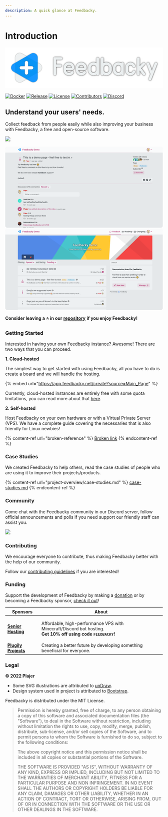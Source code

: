 ```yaml
---
description: A quick glance at Feedbacky.
---
```


# Introduction

![](.gitbook/assets/header.png)

[![Docker](https://img.shields.io/static/v1?style=for-the-badge\&logoColor=white\&logo=Docker\&label=\&message=DOCKER%20HUB\&color=0db7ed)](https://hub.docker.com/u/plajer) [![Release](https://img.shields.io/github/v/release/feedbacky-project/app?include\_prereleases\&style=for-the-badge\&labelColor=ecf0f1\&color=007bff)](https://github.com/feedbacky-project/app/releases) [![License](https://img.shields.io/github/license/feedbacky-project/app.svg?style=for-the-badge\&labelColor=ecf0f1\&color=007bff)](https://github.com/feedbacky-project/app/blob/master/LICENSE.txt) [![Contributors](https://img.shields.io/github/contributors/feedbacky-project/app.svg?style=for-the-badge\&labelColor=ecf0f1\&color=007bff)](https://github.com/feedbacky-project/app/graphs/contributors) [![Discord](https://img.shields.io/discord/614568773940150288?style=for-the-badge\&logoColor=white\&logo=Discord\&labelColor=5865F2\&color=5865F2)](https://discord.com/invite/6qCnKh5)

## Understand your users' needs.

Collect feedback from people easily while also improving your business with Feedbacky, a free and open-source software.

![](https://files.gitbook.com/v0/b/gitbook-x-prod.appspot.com/o/spaces%2FN9oapin8j8o5U1vazEdZ%2Fuploads%2FZau0nSsWF4lRfcYqG3PP%2Fpromo3.png?alt=media)

![](.gitbook/assets/promo1.png) ![](.gitbook/assets/promo2.png)

**​Consider leaving a ⭐️ in our** [**repository**](https://github.com/feedbacky-project/app) **if you enjoy Feedbacky!**

### Getting Started

Interested in having your own Feedbacky instance? Awesome! There are two ways that you can proceed.

**1. Cloud-hosted**

The simplest way to get started with using Feedbacky, all you have to do is create a board and we will handle the hosting.

{% embed url="https://app.feedbacky.net/create?source=Main_Page" %}

Currently, cloud-hosted instances are entirely free with some quota limitations, you can read more about that [here](https://feedbacky.net/#pricing).

**2. Self-hosted**

Host Feedbacky on your own hardware or with a Virtual Private Server (VPS). We have a complete guide covering the necessaries that is also friendly for Linux newbies!

{% content-ref url="broken-reference" %}
[Broken link](broken-reference)
{% endcontent-ref %}

### Case Studies

We created Feedbacky to help others, read the case studies of people who are using it to improve their projects/products.

{% content-ref url="project-overview/case-studies.md" %}
[case-studies.md](project-overview/case-studies.md)
{% endcontent-ref %}

### Community

Come chat with the Feedbacky community in our Discord server, follow official announcements and polls if you need support our friendly staff can assist you.

![](https://invidget.switchblade.xyz/6qCnKh5)

### **Contributing**

We encourage everyone to contribute, thus making Feedbacky better with the help of our community.

Follow our [contributing guidelines](https://github.com/feedbacky-project/app/blob/master/CONTRIBUTING.md) if you are interested!

### Funding

Support the development of Feedbacky by making a [donation](./#donating) or by becoming a Feedbacky sponsor, [check it out](project-overview/donating.md#sponsoring)!

| Sponsors                                                            | About                                                                                                                                          |
| ------------------------------------------------------------------- | ---------------------------------------------------------------------------------------------------------------------------------------------- |
| [**Senior Hosting**](https://billing.senior-host.com/link.php?id=1) | <p>Affordable, high-performance VPS with Minecraft/Discord bot hosting.<br><strong>Get 10% off using code <code>FEEDBACKY</code>!</strong></p> |
| [**Plugily Projects**](https://plugily.xyz/?source=Feedbacky)       | Creating a better future by developing something beneficial for everyone.                                                                      |

### Legal

**© 2022 Plajer**

* Some SVG illustrations are attributed to [unDraw](https://undraw.co).
* Design system used in project is attributed to [Bootstrap](https://getbootstrap.com).

Feedbacky is distributed under the MIT License.

> Permission is hereby granted, free of charge, to any person obtaining a copy of this software and associated documentation files (the "Software"), to deal in the Software without restriction, including without limitation the rights to use, copy, modify, merge, publish, distribute, sub-license, and/or sell copies of the Software, and to permit persons to whom the Software is furnished to do so, subject to the following conditions:
>
> The above copyright notice and this permission notice shall be included in all copies or substantial portions of the Software.
>
> THE SOFTWARE IS PROVIDED "AS IS", WITHOUT WARRANTY OF ANY KIND, EXPRESS OR IMPLIED, INCLUDING BUT NOT LIMITED TO THE WARRANTIES OF MERCHANT ABILITY, FITNESS FOR A PARTICULAR PURPOSE AND NON INFRINGEMENT. IN NO EVENT SHALL THE AUTHORS OR COPYRIGHT HOLDERS BE LIABLE FOR ANY CLAIM, DAMAGES OR OTHER LIABILITY, WHETHER IN AN ACTION OF CONTRACT, TORT OR OTHERWISE, ARISING FROM, OUT OF OR IN CONNECTION WITH THE SOFTWARE OR THE USE OR OTHER DEALINGS IN THE SOFTWARE.
